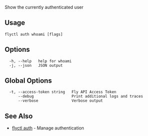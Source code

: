 Show the currently authenticated user

## Usage
~~~
flyctl auth whoami [flags]
~~~

## Options

~~~
  -h, --help   help for whoami
  -j, --json   JSON output
~~~

## Global Options

~~~
  -t, --access-token string   Fly API Access Token
      --debug                 Print additional logs and traces
      --verbose               Verbose output
~~~

## See Also

* [flyctl auth](/docs/flyctl/auth/)	 - Manage authentication

